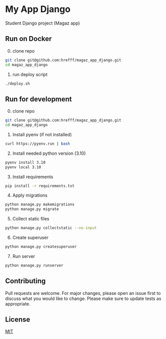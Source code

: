 # My App Django

Student Django project (Magaz app)

## Run on Docker
0. clone repo
```bash
git clone git@github.com:hrefff/magaz_app_django.git
cd magaz_app_django
```

1. run deploy script
```bash
./deploy.sh
```

## Run for development

0. clone repo
```bash
git clone git@github.com:hrefff/magaz_app_django.git
cd magaz_app_django
```

1. Install pyenv (if not installed)
```bash
curl https://pyenv.run | bash
```

2. Install needed python version (3.10)
```bash
pyenv install 3.10
pyenv local 3.10
```

3. Install requirements
```bash
pip install -r requirements.txt
```

4. Apply migrations
```bash
python manage.py makemigrations
python manage.py migrate
```

5. Collect static files
```bash
python manage.py collectstatic --no-input
```

6. Create superuser
```bash
python manage.py createsuperuser
```

7. Run server
```bash
python manage.py runserver
```

## Contributing
Pull requests are welcome. For major changes, please open an issue first
to discuss what you would like to change.
Please make sure to update tests as appropriate.

## License
[MIT](https://choosealicense.com/licenses/mit/)